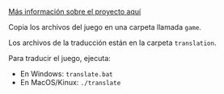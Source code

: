 [Más información sobre el proyecto aquí](https://foro.tales-tra.com/viewtopic.php?f=109&t=2998&p=76013)

Copia los archivos del juego en una carpeta llamada `game`.

Los archivos de la traducción están en la carpeta `translation`.

Para traducir el juego, ejecuta:

* En Windows: `translate.bat`
* En MacOS/Kinux: `./translate`